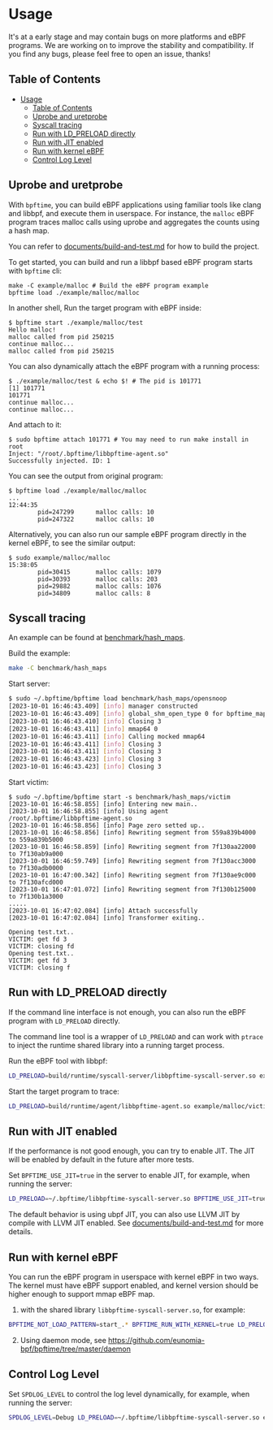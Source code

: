 # Usage

It's at a early stage and may contain bugs on more platforms and eBPF programs. We are working on to improve the stability and compatibility. If you find any bugs, please feel free to open an issue, thanks!

## Table of Contents

- [Usage](#usage)
  - [Table of Contents](#table-of-contents)
  - [Uprobe and uretprobe](#uprobe-and-uretprobe)
  - [Syscall tracing](#syscall-tracing)
  - [Run with LD\_PRELOAD directly](#run-with-ld_preload-directly)
  - [Run with JIT enabled](#run-with-jit-enabled)
  - [Run with kernel eBPF](#run-with-kernel-ebpf)
  - [Control Log Level](#control-log-level)

## Uprobe and uretprobe

With `bpftime`, you can build eBPF applications using familiar tools like clang and libbpf, and execute them in userspace. For instance, the `malloc` eBPF program traces malloc calls using uprobe and aggregates the counts using a hash map.

You can refer to [documents/build-and-test.md](build-and-test.md) for how to build the project.

To get started, you can build and run a libbpf based eBPF program starts with `bpftime` cli:

```console
make -C example/malloc # Build the eBPF program example
bpftime load ./example/malloc/malloc
```

In another shell, Run the target program with eBPF inside:

```console
$ bpftime start ./example/malloc/test
Hello malloc!
malloc called from pid 250215
continue malloc...
malloc called from pid 250215
```

You can also dynamically attach the eBPF program with a running process:

```console
$ ./example/malloc/test & echo $! # The pid is 101771
[1] 101771
101771
continue malloc...
continue malloc...
```

And attach to it:

```console
$ sudo bpftime attach 101771 # You may need to run make install in root
Inject: "/root/.bpftime/libbpftime-agent.so"
Successfully injected. ID: 1
```

You can see the output from original program:

```console
$ bpftime load ./example/malloc/malloc
...
12:44:35 
        pid=247299      malloc calls: 10
        pid=247322      malloc calls: 10
```

Alternatively, you can also run our sample eBPF program directly in the kernel eBPF, to see the similar output:

```console
$ sudo example/malloc/malloc
15:38:05
        pid=30415       malloc calls: 1079
        pid=30393       malloc calls: 203
        pid=29882       malloc calls: 1076
        pid=34809       malloc calls: 8
```

## Syscall tracing

An example can be found at [benchmark/hash_maps](../benchmark/hash_maps/).

Build the example:

```sh
make -C benchmark/hash_maps
```

Start server:

```sh
$ sudo ~/.bpftime/bpftime load benchmark/hash_maps/opensnoop
[2023-10-01 16:46:43.409] [info] manager constructed
[2023-10-01 16:46:43.409] [info] global_shm_open_type 0 for bpftime_maps_shm
[2023-10-01 16:46:43.410] [info] Closing 3
[2023-10-01 16:46:43.411] [info] mmap64 0
[2023-10-01 16:46:43.411] [info] Calling mocked mmap64
[2023-10-01 16:46:43.411] [info] Closing 3
[2023-10-01 16:46:43.411] [info] Closing 3
[2023-10-01 16:46:43.423] [info] Closing 3
[2023-10-01 16:46:43.423] [info] Closing 3
```

Start victim:

```console
$ sudo ~/.bpftime/bpftime start -s benchmark/hash_maps/victim
[2023-10-01 16:46:58.855] [info] Entering new main..
[2023-10-01 16:46:58.855] [info] Using agent /root/.bpftime/libbpftime-agent.so
[2023-10-01 16:46:58.856] [info] Page zero setted up..
[2023-10-01 16:46:58.856] [info] Rewriting segment from 559a839b4000 to 559a839b5000
[2023-10-01 16:46:58.859] [info] Rewriting segment from 7f130aa22000 to 7f130ab9a000
[2023-10-01 16:46:59.749] [info] Rewriting segment from 7f130acc3000 to 7f130adb0000
[2023-10-01 16:47:00.342] [info] Rewriting segment from 7f130ae9c000 to 7f130afcd000
[2023-10-01 16:47:01.072] [info] Rewriting segment from 7f130b125000 to 7f130b1a3000
.....
[2023-10-01 16:47:02.084] [info] Attach successfully
[2023-10-01 16:47:02.084] [info] Transformer exiting..

Opening test.txt..
VICTIM: get fd 3
VICTIM: closing fd
Opening test.txt..
VICTIM: get fd 3
VICTIM: closing f
```

## Run with LD_PRELOAD directly

If the command line interface is not enough, you can also run the eBPF program with `LD_PRELOAD` directly. 

The command line tool is a wrapper of `LD_PRELOAD` and can work with `ptrace` to inject the runtime shared library into a running target process.

Run the eBPF tool with libbpf:

```sh
LD_PRELOAD=build/runtime/syscall-server/libbpftime-syscall-server.so example/malloc/malloc
```

Start the target program to trace:

```sh
LD_PRELOAD=build/runtime/agent/libbpftime-agent.so example/malloc/victim
```

## Run with JIT enabled

If the performance is not good enough, you can try to enable JIT. The JIT will be enabled by default in the future after more tests.

Set `BPFTIME_USE_JIT=true` in the server to enable JIT, for example, when running the server:

```sh
LD_PRELOAD=~/.bpftime/libbpftime-syscall-server.so BPFTIME_USE_JIT=true example/malloc/malloc
```

The default behavior is using ubpf JIT, you can also use LLVM JIT by compile with LLVM JIT enabled. See [documents/build-and-test.md](build-and-test.md) for more details.

## Run with kernel eBPF

You can run the eBPF program in userspace with kernel eBPF in two ways. The kernel must have eBPF support enabled, and kernel version should be higher enough to support mmap eBPF map.

1. with the shared library `libbpftime-syscall-server.so`, for example:

```sh
BPFTIME_NOT_LOAD_PATTERN=start_.* BPFTIME_RUN_WITH_KERNEL=true LD_PRELOAD=~/.bpftime/libbpftime-syscall-server.so example/malloc/malloc
```

2. Using daemon mode, see https://github.com/eunomia-bpf/bpftime/tree/master/daemon

## Control Log Level

Set `SPDLOG_LEVEL` to control the log level dynamically, for example, when running the server:

```sh
SPDLOG_LEVEL=Debug LD_PRELOAD=~/.bpftime/libbpftime-syscall-server.so example/malloc/malloc
```
